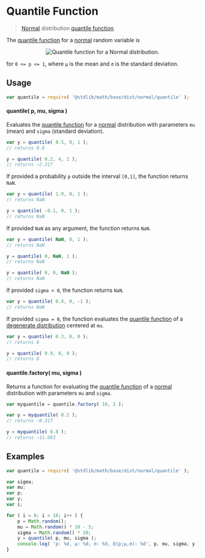 Quantile Function
===
> [Normal][normal] distribution [quantile function](https://en.wikipedia.org/wiki/Quantile_function).

<!-- <intro> -->

The [quantile function][quantile-function] for a [normal][normal] random variable is

<!-- <equation class="equation" label="eq:" align="center" raw="" alt=""> -->
<div class="equation" align="center" data-raw-text=" Q(p;\mu,\sigma) = \mu+\sigma\sqrt{2}\,\operatorname{erf}^{-1}(2p-1)" data-equation="eq:quantile_function">
	<img src="" alt="Quantile function for a Normal distribution.">
	<br>
</div>

for `0 <= p <= 1`, where `µ` is the mean and `σ` is the standard deviation.

<!-- </intro> -->

<!-- <usage> -->

## Usage
``` javascript
var quantile = require( '@stdlib/math/base/dist/normal/quantile' );
```

#### quantile( p, mu, sigma )

Evaluates the [quantile function][quantile-function] for a [normal][normal] distribution with parameters `mu` (mean) and `sigma` (standard deviation).

``` javascript
var y = quantile( 0.5, 0, 1 );
// returns 0.0

y = quantile( 0.2, 4, 2 );
// returns ~2.317
```

If provided a probability `p` outside the interval `[0,1]`, the function returns `NaN`.

``` javascript
var y = quantile( 1.9, 0, 1 );
// returns NaN

y = quantile( -0.1, 0, 1 );
// returns NaN
```

If provided `NaN` as any argument, the function returns `NaN`.

``` javascript
var y = quantile( NaN, 0, 1 );
// returns NaN

y = quantile( 0, NaN, 1 );
// returns NaN

y = quantile( 0, 0, NaN );
// returns NaN
```

If provided `sigma < 0`, the function returns `NaN`.

``` javascript
var y = quantile( 0.4, 0, -1 );
// returns NaN
```

If provided `sigma = 0`, the function evaluates the [quantile function][quantile-function] of a [degenerate distribution][degenerate-distribution] centered at `mu`.

``` javascript
var y = quantile( 0.3, 8, 0 );
// returns 8

y = quantile( 0.9, 8, 0 );
// returns 8
```

#### quantile.factory( mu, sigma )

Returns a function for evaluating the [quantile function][quantile-function] of a [normal][normal] distribution with parameters `mu` and `sigma`.

``` javascript
var myquantile = quantile.factory( 10, 2 );

var y = myquantile( 0.2 );
// returns ~8.317

y = myquantile( 0.8 );
// returns ~11.683
```
<!-- </usage> -->

<!-- <examples> -->
## Examples

``` javascript
var quantile = require( '@stdlib/math/base/dist/normal/quantile' );

var sigma;
var mu;
var p;
var y;
var i;

for ( i = 0; i < 10; i++ ) {
	p = Math.random();
	mu = Math.random() * 10 - 5;
	sigma = Math.random() * 20;
	y = quantile( p, mu, sigma );
	console.log( 'p: %d, µ: %d, σ: %d, Q(p;µ,σ): %d', p, mu, sigma, y );
}
```
<!-- </examples> -->


<!-- <links> -->
[quantile-function]: https://en.wikipedia.org/wiki/Quantile_function
[normal]: https://en.wikipedia.org/wiki/Normal_distribution
[degenerate-distribution]: https://en.wikipedia.org/wiki/Degenerate_distribution
<!-- </links> -->
